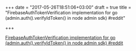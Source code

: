 +++
date = "2017-05-26T18:51:06+03:00"
draft = true
title = "FirebaseAuthTokenVerification implementation for go (admin.auth().verifyIdToken() in node admin sdk)  #reddit"

+++

<p><a href="https://t.co/NeMInU415D">FirebaseAuthTokenVerification implementation for go (admin.auth().verifyIdToken() in node admin sdk)  #reddit</a></p>